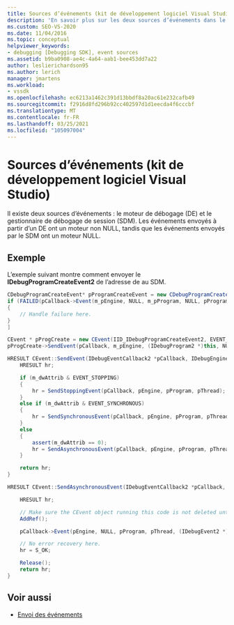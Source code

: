 ```yaml
---
title: Sources d’événements (kit de développement logiciel Visual Studio) | Microsoft Docs
description: 'En savoir plus sur les deux sources d’événements dans le débogage de Visual Studio : le moteur de débogage et le gestionnaire de débogage de session.'
ms.custom: SEO-VS-2020
ms.date: 11/04/2016
ms.topic: conceptual
helpviewer_keywords:
- debugging [Debugging SDK], event sources
ms.assetid: b9ba0908-ae4c-4a64-aab1-bee453dd7a22
author: leslierichardson95
ms.author: lerich
manager: jmartens
ms.workload:
- vssdk
ms.openlocfilehash: ec6213a1462c391d13bbdf8a20ac61e232cafb49
ms.sourcegitcommit: f2916d8fd296b92cc402597d1d1eecda4f6cccbf
ms.translationtype: MT
ms.contentlocale: fr-FR
ms.lasthandoff: 03/25/2021
ms.locfileid: "105097004"
---
```

# <a name="event-sources-visual-studio-sdk"></a>Sources d’événements (kit de développement logiciel Visual Studio)
Il existe deux sources d’événements : le moteur de débogage (DE) et le gestionnaire de débogage de session (SDM). Les événements envoyés à partir d’un DE ont un moteur non NULL, tandis que les événements envoyés par le SDM ont un moteur NULL.

## <a name="example"></a>Exemple
L’exemple suivant montre comment envoyer le **IDebugProgramCreateEvent2** de l’adresse de au SDM.

```csharp
CDebugProgramCreateEvent* pProgramCreateEvent = new CDebugProgramCreateEvent();
if (FAILED(pCallback->Event(m_pEngine, NULL, m_pProgram, NULL, pProgramCreateEvent, IID_IDebugProgramCreateEvent2, EVENT_ASYNCHRONOUS)))
{
    // Handle failure here.
}
]

CEvent * pProgCreate = new CEvent(IID_IDebugProgramCreateEvent2, EVENT_ASYNCHRONOUS);
pProgCreate->SendEvent(pCallback, m_pEngine, (IDebugProgram2 *)this, NULL);

HRESULT CEvent::SendEvent(IDebugEventCallback2 *pCallback, IDebugEngine2 *pEngine, IDebugProgram2 *pProgram, IDebugThread2 *pThread) {
    HRESULT hr;

    if (m_dwAttrib & EVENT_STOPPING)
    {
        hr = SendStoppingEvent(pCallback, pEngine, pProgram, pThread);
    }
    else if (m_dwAttrib & EVENT_SYNCHRONOUS)
    {
        hr = SendSynchronousEvent(pCallback, pEngine, pProgram, pThread);
    }
    else
    {
        assert(m_dwAttrib == 0);
        hr = SendAsynchronousEvent(pCallback, pEngine, pProgram, pThread);
    }

    return hr;
}

HRESULT CEvent::SendAsynchronousEvent(IDebugEventCallback2 *pCallback, IDebugEngine2 *pEngine, IDebugProgram2 *pProgram, IDebugThread2 *pThread) {

    HRESULT hr;

    // Make sure the CEvent object running this code is not deleted until the code completes.
    AddRef();

    pCallback->Event(pEngine, NULL, pProgram, pThread, (IDebugEvent2 *)this, m_riid, m_dwAttrib);

    // No error recovery here.
    hr = S_OK;

    Release();
    return hr;
}

```

## <a name="see-also"></a>Voir aussi
- [Envoi des événements](../../extensibility/debugger/sending-events.md)
